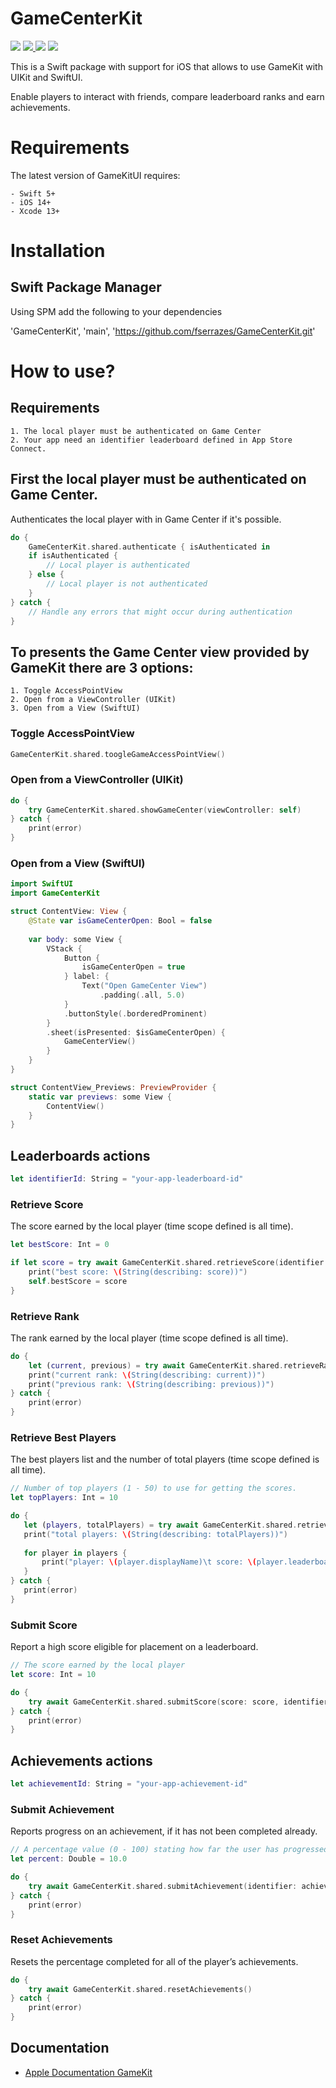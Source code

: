 # GameCenterKit

<p>
    <img src="https://github.com/fserrazes/GameCenterKit/actions/workflows/CI.yml/badge.svg" />
    <a href="https://github.com/apple/swift-package-manager">
      <img src="https://img.shields.io/badge/spm-compatible-brightgreen.svg?style=flat" />
    </a>
    <img src="https://img.shields.io/badge/iOS-14.0+-orange.svg" />
    <img src="https://img.shields.io/badge/License-MIT-blue.svg" />
</p>

This is a Swift package with support for iOS that allows to use GameKit with UIKit and SwiftUI.

Enable players to interact with friends, compare leaderboard ranks and earn achievements.

# Requirements

The latest version of GameKitUI requires:

    - Swift 5+
    - iOS 14+
    - Xcode 13+

# Installation

## Swift Package Manager

Using SPM add the following to your dependencies

'GameCenterKit', 'main', 'https://github.com/fserrazes/GameCenterKit.git'

# How to use? 

## Requirements

    1. The local player must be authenticated on Game Center
    2. Your app need an identifier leaderboard defined in App Store Connect.

## First the local player must be authenticated on Game Center.

Authenticates the local player with in Game Center if it's possible.
    
```swift
do {
    GameCenterKit.shared.authenticate { isAuthenticated in
    if isAuthenticated {
        // Local player is authenticated
    } else {
        // Local player is not authenticated
    }
} catch {
    // Handle any errors that might occur during authentication
}
```

## To presents the Game Center view provided by GameKit there are 3 options:

    1. Toggle AccessPointView
    2. Open from a ViewController (UIKit)
    3. Open from a View (SwiftUI)


### Toggle AccessPointView

```swift
GameCenterKit.shared.toogleGameAccessPointView()
```

### Open from a ViewController (UIKit)

```swift
do {
    try GameCenterKit.shared.showGameCenter(viewController: self)
} catch {
    print(error)
}
```

### Open from a View (SwiftUI)

```swift
import SwiftUI
import GameCenterKit

struct ContentView: View {
    @State var isGameCenterOpen: Bool = false
    
    var body: some View {
        VStack {
            Button {
                isGameCenterOpen = true
            } label: {
                Text("Open GameCenter View")
                    .padding(.all, 5.0)
            }
            .buttonStyle(.borderedProminent)
        }
        .sheet(isPresented: $isGameCenterOpen) {
            GameCenterView()
        }
    }
}

struct ContentView_Previews: PreviewProvider {
    static var previews: some View {
        ContentView()
    }
}
```

## Leaderboards actions

```swift
let identifierId: String = "your-app-leaderboard-id"
```

### Retrieve Score

The score earned by the local player (time scope defined is all time).

```swift
let bestScore: Int = 0

if let score = try await GameCenterKit.shared.retrieveScore(identifier: identifierId) {
    print("best score: \(String(describing: score))")
    self.bestScore = score
}
```

### Retrieve Rank

The rank earned by the local player (time scope defined is all time).

```swift
do {
    let (current, previous) = try await GameCenterKit.shared.retrieveRank(identifier: identifierId)
    print("current rank: \(String(describing: current))")
    print("previous rank: \(String(describing: previous))")
} catch {
    print(error)
}
```

### Retrieve Best Players

The best players list and the number of total players (time scope defined is all time).
 
 ```swift
// Number of top players (1 - 50) to use for getting the scores.
let topPlayers: Int = 10     

do {
    let (players, totalPlayers) = try await GameCenterKit.shared.retrieveBestPlayers(identifier: identifierId, topPlayers: topPlayers)
    print("total players: \(String(describing: totalPlayers))")
    
    for player in players {
        print("player: \(player.displayName)\t score: \(player.leaderboard.score)")
    }
} catch {
    print(error)
}
```

### Submit Score

Report a high score eligible for placement on a leaderboard.
    
```swift
// The score earned by the local player
let score: Int = 10

do {
    try await GameCenterKit.shared.submitScore(score: score, identifier: identifierId)
} catch {
    print(error)
}
```
## Achievements actions

```swift
let achievementId: String = "your-app-achievement-id"
```

### Submit Achievement

Reports progress on an achievement, if it has not been completed already.

```swift
// A percentage value (0 - 100) stating how far the user has progressed on the achievement
let percent: Double = 10.0

do {
    try await GameCenterKit.shared.submitAchievement(identifier: achievementId, percent: percent)
} catch {
    print(error)
}
```

### Reset Achievements

Resets the percentage completed for all of the player’s achievements.

```swift
do {
    try await GameCenterKit.shared.resetAchievements()
} catch {
    print(error)
}
```

## Documentation
+ [Apple Documentation GameKit](https://developer.apple.com/documentation/gamekit/)
